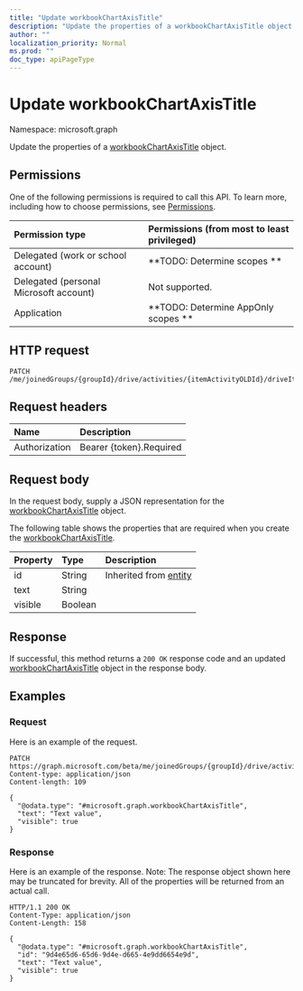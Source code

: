 ```yaml
---
title: "Update workbookChartAxisTitle"
description: "Update the properties of a workbookChartAxisTitle object."
author: ""
localization_priority: Normal
ms.prod: ""
doc_type: apiPageType
---
```


# Update workbookChartAxisTitle

Namespace: microsoft.graph

Update the properties of a [workbookChartAxisTitle](../resources/workbookchartaxistitle.md) object.

## Permissions
One of the following permissions is required to call this API. To learn more, including how to choose permissions, see [Permissions](/concepts/permissions-reference.md).

|Permission type|Permissions (from most to least privileged)|
|:---|:---|
|Delegated (work or school account)|**TODO: Determine scopes **|
|Delegated (personal Microsoft account)|Not supported.|
|Application|**TODO: Determine AppOnly scopes **|

## HTTP request
<!-- {
  "blockType": "ignored"
}
-->
``` http
PATCH /me/joinedGroups/{groupId}/drive/activities/{itemActivityOLDId}/driveItem/workbook/names/{workbookNamedItemId}/worksheet/charts/{workbookChartId}/axes/categoryAxis/title
```

## Request headers
|Name|Description|
|:---|:---|
|Authorization|Bearer {token}.Required|

## Request body
In the request body, supply a JSON representation for the [workbookChartAxisTitle](../resources/workbookchartaxistitle.md) object.

The following table shows the properties that are required when you create the [workbookChartAxisTitle](../resources/workbookchartaxistitle.md).

|Property|Type|Description|
|:---|:---|:---|
|id|String| Inherited from [entity](../resources/entity.md)|
|text|String||
|visible|Boolean||



## Response
If successful, this method returns a `200 OK` response code and an updated [workbookChartAxisTitle](../resources/workbookchartaxistitle.md) object in the response body.

## Examples

### Request
Here is an example of the request.
<!-- {
  "blockType": "request",
  "name": "update_workbookchartaxistitle"
}
-->
``` http
PATCH https://graph.microsoft.com/beta/me/joinedGroups/{groupId}/drive/activities/{itemActivityOLDId}/driveItem/workbook/names/{workbookNamedItemId}/worksheet/charts/{workbookChartId}/axes/categoryAxis/title
Content-type: application/json
Content-length: 109

{
  "@odata.type": "#microsoft.graph.workbookChartAxisTitle",
  "text": "Text value",
  "visible": true
}
```

### Response
Here is an example of the response. Note: The response object shown here may be truncated for brevity. All of the properties will be returned from an actual call.
<!-- {
  "blockType": "response",
  "truncated": true
}
-->
``` http
HTTP/1.1 200 OK
Content-Type: application/json
Content-Length: 158

{
  "@odata.type": "#microsoft.graph.workbookChartAxisTitle",
  "id": "9d4e65d6-65d6-9d4e-d665-4e9dd6654e9d",
  "text": "Text value",
  "visible": true
}
```

